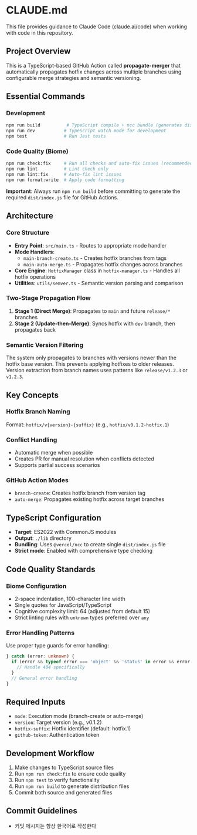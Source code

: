 # CLAUDE.md

This file provides guidance to Claude Code (claude.ai/code) when working with code in this repository.

## Project Overview

This is a TypeScript-based GitHub Action called **propagate-merger** that automatically propagates hotfix changes across multiple branches using configurable merge strategies and semantic versioning.

## Essential Commands

### Development
```bash
npm run build          # TypeScript compile + ncc bundle (generates dist/index.js)
npm run dev           # TypeScript watch mode for development
npm test              # Run Jest tests
```

### Code Quality (Biome)
```bash
npm run check:fix     # Run all checks and auto-fix issues (recommended)
npm run lint          # Lint check only
npm run lint:fix      # Auto-fix lint issues
npm run format:write  # Apply code formatting
```

**Important**: Always run `npm run build` before committing to generate the required `dist/index.js` file for GitHub Actions.

## Architecture

### Core Structure
- **Entry Point**: `src/main.ts` - Routes to appropriate mode handler
- **Mode Handlers**: 
  - `main-branch-create.ts` - Creates hotfix branches from tags
  - `main-auto-merge.ts` - Propagates hotfix changes across branches
- **Core Engine**: `HotfixManager` class in `hotfix-manager.ts` - Handles all hotfix operations
- **Utilities**: `utils/semver.ts` - Semantic version parsing and comparison

### Two-Stage Propagation Flow
1. **Stage 1 (Direct Merge)**: Propagates to `main` and future `release/*` branches
2. **Stage 2 (Update-then-Merge)**: Syncs hotfix with `dev` branch, then propagates back

### Semantic Version Filtering
The system only propagates to branches with versions newer than the hotfix base version. This prevents applying hotfixes to older releases. Version extraction from branch names uses patterns like `release/v1.2.3` or `v1.2.3`.

## Key Concepts

### Hotfix Branch Naming
Format: `hotfix/v{version}-{suffix}` (e.g., `hotfix/v0.1.2-hotfix.1`)

### Conflict Handling
- Automatic merge when possible
- Creates PR for manual resolution when conflicts detected
- Supports partial success scenarios

### GitHub Action Modes
- `branch-create`: Creates hotfix branch from version tag
- `auto-merge`: Propagates existing hotfix across target branches

## TypeScript Configuration

- **Target**: ES2022 with CommonJS modules
- **Output**: `./lib` directory
- **Bundling**: Uses `@vercel/ncc` to create single `dist/index.js` file
- **Strict mode**: Enabled with comprehensive type checking

## Code Quality Standards

### Biome Configuration
- 2-space indentation, 100-character line width
- Single quotes for JavaScript/TypeScript
- Cognitive complexity limit: 64 (adjusted from default 15)
- Strict linting rules with `unknown` types preferred over `any`

### Error Handling Patterns
Use proper type guards for error handling:
```typescript
} catch (error: unknown) {
  if (error && typeof error === 'object' && 'status' in error && error.status === 404) {
    // Handle 404 specifically
  }
  // General error handling
}
```

## Required Inputs
- `mode`: Execution mode (branch-create or auto-merge)
- `version`: Target version (e.g., v0.1.2)
- `hotfix-suffix`: Hotfix identifier (default: hotfix.1)
- `github-token`: Authentication token

## Development Workflow
1. Make changes to TypeScript source files
2. Run `npm run check:fix` to ensure code quality
3. Run `npm test` to verify functionality
4. Run `npm run build` to generate distribution files
5. Commit both source and generated files

## Commit Guidelines
- 커밋 메시지는 항상 한국어로 작성한다